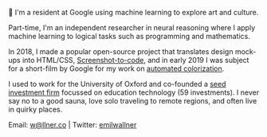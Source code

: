 👋 I'm a resident at Google using machine learning to explore art and culture. 

Part-time, I'm an independent researcher in neural reasoning where I apply machine learning to logical tasks such as programming and mathematics. 

In 2018, I made a popular open-source project that translates design mock-ups into HTML/CSS, [Screenshot-to-code](https://github.com/emilwallner/Screenshot-to-code), and in early 2019 I was subject for a short-film by Google for my work on [automated colorization](https://www.youtube.com/watch?v=xKPk7tG2upc). 

I used to work for the University of Oxford and co-founded a [seed investment firm](http://emerge.education/) focussed on education technology (59 investments). I never say no to a good sauna, love solo traveling to remote regions, and often live in quirky places. 

Email: w@llner.co | Twitter: [emilwallner](https://twitter.com/EmilWallner)

